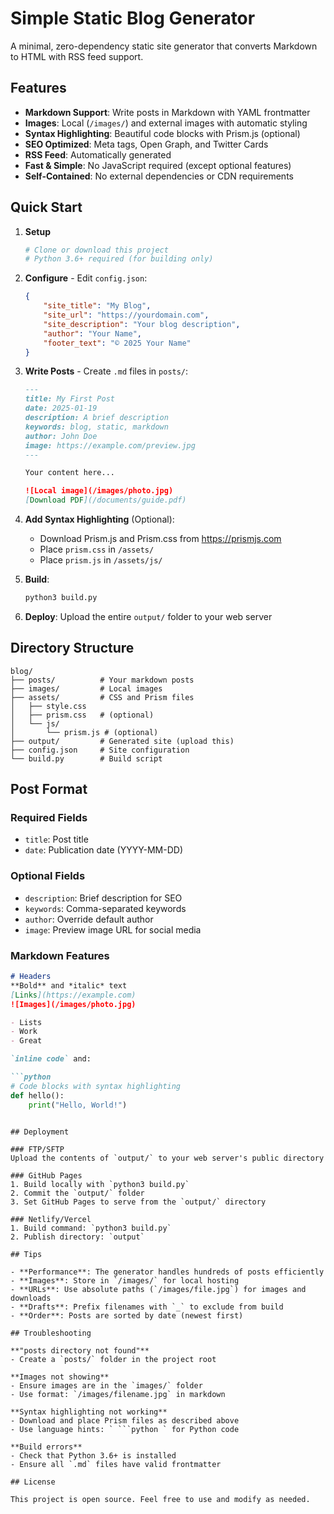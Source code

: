 # Simple Static Blog Generator

A minimal, zero-dependency static site generator that converts Markdown to HTML with RSS feed support.

## Features

- **Markdown Support**: Write posts in Markdown with YAML frontmatter
- **Images**: Local (`/images/`) and external images with automatic styling
- **Syntax Highlighting**: Beautiful code blocks with Prism.js (optional)
- **SEO Optimized**: Meta tags, Open Graph, and Twitter Cards
- **RSS Feed**: Automatically generated
- **Fast & Simple**: No JavaScript required (except optional features)
- **Self-Contained**: No external dependencies or CDN requirements

## Quick Start

1. **Setup**
   ```bash
   # Clone or download this project
   # Python 3.6+ required (for building only)
   ```

2. **Configure** - Edit `config.json`:
   ```json
   {
       "site_title": "My Blog",
       "site_url": "https://yourdomain.com",
       "site_description": "Your blog description",
       "author": "Your Name",
       "footer_text": "© 2025 Your Name"
   }
   ```

3. **Write Posts** - Create `.md` files in `posts/`:
   ```markdown
   ---
   title: My First Post
   date: 2025-01-19
   description: A brief description
   keywords: blog, static, markdown
   author: John Doe
   image: https://example.com/preview.jpg
   ---

   Your content here...

   ![Local image](/images/photo.jpg)
   [Download PDF](/documents/guide.pdf)
   ```

4. **Add Syntax Highlighting** (Optional):
   - Download Prism.js and Prism.css from https://prismjs.com
   - Place `prism.css` in `/assets/`
   - Place `prism.js` in `/assets/js/`

5. **Build**:
   ```bash
   python3 build.py
   ```

6. **Deploy**: Upload the entire `output/` folder to your web server

## Directory Structure

```
blog/
├── posts/          # Your markdown posts
├── images/         # Local images
├── assets/         # CSS and Prism files
│   ├── style.css
│   ├── prism.css   # (optional)
│   └── js/
│       └── prism.js # (optional)
├── output/         # Generated site (upload this)
├── config.json     # Site configuration
└── build.py        # Build script
```

## Post Format

### Required Fields
- `title`: Post title
- `date`: Publication date (YYYY-MM-DD)

### Optional Fields
- `description`: Brief description for SEO
- `keywords`: Comma-separated keywords
- `author`: Override default author
- `image`: Preview image URL for social media

### Markdown Features

```markdown
# Headers
**Bold** and *italic* text
[Links](https://example.com)
![Images](/images/photo.jpg)

- Lists
- Work
- Great

`inline code` and:

```python
# Code blocks with syntax highlighting
def hello():
    print("Hello, World!")
```
```

## Deployment

### FTP/SFTP
Upload the contents of `output/` to your web server's public directory

### GitHub Pages
1. Build locally with `python3 build.py`
2. Commit the `output/` folder
3. Set GitHub Pages to serve from the `output/` directory

### Netlify/Vercel
1. Build command: `python3 build.py`
2. Publish directory: `output`

## Tips

- **Performance**: The generator handles hundreds of posts efficiently
- **Images**: Store in `/images/` for local hosting
- **URLs**: Use absolute paths (`/images/file.jpg`) for images and downloads
- **Drafts**: Prefix filenames with `_` to exclude from build
- **Order**: Posts are sorted by date (newest first)

## Troubleshooting

**"posts directory not found"**
- Create a `posts/` folder in the project root

**Images not showing**
- Ensure images are in the `images/` folder
- Use format: `/images/filename.jpg` in markdown

**Syntax highlighting not working**
- Download and place Prism files as described above
- Use language hints: ` ```python ` for Python code

**Build errors**
- Check that Python 3.6+ is installed
- Ensure all `.md` files have valid frontmatter

## License

This project is open source. Feel free to use and modify as needed.